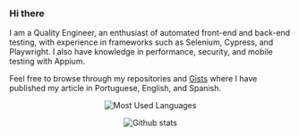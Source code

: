 ### Hi there 

I am a Quality Engineer, an enthusiast of automated front-end and back-end testing, with experience in frameworks such as Selenium, Cypress, and Playwright. I also have knowledge in performance, security, and mobile testing with Appium.

Feel free to browse through my repositories and [Gists](https://gist.github.com/AndradeTC86) where I have published my article in Portuguese, English, and Spanish.

<p align="center">
  <img alt="Most Used Languages" src="https://github-readme-stats.vercel.app/api/top-langs/?username=AndradeTC86&layout=compact&theme=dracula"/>
</p>
<p align="center">
  <img alt="Github stats" src="https://github-readme-stats.vercel.app/api?username=AndradeTC86&count_private=true&show_icons=true&theme=dracula" />
</p>
<!--
**AndradeTC86/AndradeTC86** is a ✨ _special_ ✨ repository because its `README.md` (this file) appears on your GitHub profile.

Here are some ideas to get you started:

- 🔭 I’m currently working on ...
- 🌱 I’m currently learning ...
- 👯 I’m looking to collaborate on ...
- 🤔 I’m looking for help with ...
- 💬 Ask me about ...
- 📫 How to reach me: ...
- 😄 Pronouns: ...
- ⚡ Fun fact: ...
-->
